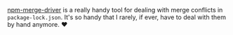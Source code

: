 [npm-merge-driver][] is a really handy tool for dealing with merge conflicts in `package-lock.json`. It's so handy that I rarely, if ever, have to deal with them by hand anymore. :heart:

[npm-merge-driver]: https://github.com/npm/npm-merge-driver
